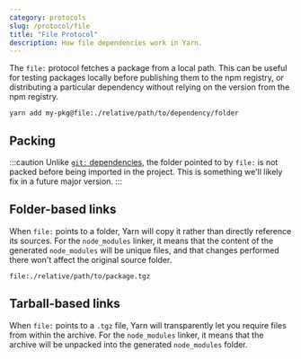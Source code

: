 ```yaml
---
category: protocols
slug: /protocol/file
title: "File Protocol"
description: How file dependencies work in Yarn.
---
```


The `file:` protocol fetches a package from a local path. This can be useful for testing packages locally before publishing them to the npm registry, or distributing a particular dependency without relying on the version from the npm registry.

```
yarn add my-pkg@file:./relative/path/to/dependency/folder
```

## Packing

:::caution
Unlike [`git:` dependencies](/protocol/git), the folder pointed to by `file:` is not packed before being imported in the project. This is something we'll likely fix in a future major version.
:::

## Folder-based links

When `file:` points to a folder, Yarn will copy it rather than directly reference its sources. For the `node_modules` linker, it means that the content of the generated `node_modules` will be unique files, and that changes performed there won't affect the original source folder.

```
file:./relative/path/to/package.tgz
```

## Tarball-based links

When `file:` points to a `.tgz` file, Yarn will transparently let you require files from within the archive. For the `node_modules` linker, it means that the archive will be unpacked into the generated `node_modules` folder.
